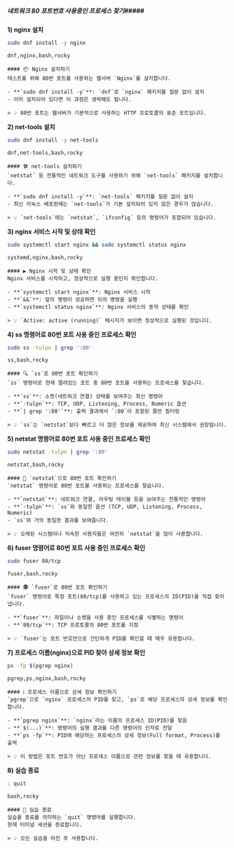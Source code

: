 ##### 네트워크 80 포트번호 사용중인 프로세스 찾기#####

**1) nginx 설치**

```bash
sudo dnf install -y nginx
```

```tech
dnf,nginx,bash,rocky
```

```desc
#### 📦 Nginx 설치하기
테스트를 위해 80번 포트를 사용하는 웹서버 `Nginx`를 설치합니다.

- **`sudo dnf install -y`**: `dnf`로 `nginx` 패키지를 질문 없이 설치
- 이미 설치되어 있다면 이 과정은 생략해도 됩니다.

> 💡 80번 포트는 웹서버가 기본적으로 사용하는 HTTP 프로토콜의 표준 포트입니다.
```

**2) net-tools 설치**

```bash
sudo dnf install -y net-tools
```

```tech
dnf,net-tools,bash,rocky
```

```desc
#### 🛠️ net-tools 설치하기
`netstat` 등 전통적인 네트워크 도구를 사용하기 위해 `net-tools` 패키지를 설치합니다.

- **`sudo dnf install -y`**: `net-tools` 패키지를 질문 없이 설치
- 최신 리눅스 배포판에는 `net-tools`가 기본 설치되어 있지 않은 경우가 많습니다.

> 💡 `net-tools`에는 `netstat`, `ifconfig` 등의 명령어가 포함되어 있습니다.
```

**3) nginx 서비스 시작 및 상태 확인**

```bash
sudo systemctl start nginx && sudo systemctl status nginx
```

```tech
systemd,nginx,bash,rocky
```

```desc
#### ▶️ Nginx 시작 및 상태 확인
Nginx 서비스를 시작하고, 정상적으로 실행 중인지 확인합니다.

- **`systemctl start nginx`**: Nginx 서비스 시작
- **`&&`**: 앞의 명령이 성공하면 뒤의 명령을 실행
- **`systemctl status nginx`**: Nginx 서비스의 동작 상태를 확인

> 💡 `Active: active (running)` 메시지가 보이면 정상적으로 실행된 것입니다.
```

**4) ss 명령어로 80번 포트 사용 중인 프로세스 확인**

```bash
sudo ss -tulpn | grep ':80'
```

```tech
ss,bash,rocky
```

```desc
#### 🔍 `ss`로 80번 포트 확인하기
`ss` 명령어로 현재 열려있는 포트 중 80번 포트를 사용하는 프로세스를 찾습니다.

- **`ss`**: 소켓(네트워크 연결) 상태를 보여주는 최신 명령어
- **`-tulpn`**: TCP, UDP, Listening, Process, Numeric 옵션
- **`| grep ':80'`**: 출력 결과에서 `:80`이 포함된 줄만 필터링

> 💡 `ss`는 `netstat`보다 빠르고 더 많은 정보를 제공하여 최신 시스템에서 권장됩니다.
```

**5) netstat 명령어로 80번 포트 사용 중인 프로세스 확인**

```bash
sudo netstat -tulpn | grep ':80'
```

```tech
netstat,bash,rocky
```

```desc
#### 🔎 `netstat`으로 80번 포트 확인하기
`netstat` 명령어로 80번 포트를 사용하는 프로세스를 찾습니다.

- **`netstat`**: 네트워크 연결, 라우팅 테이블 등을 보여주는 전통적인 명령어
- **`-tulpn`**: `ss`와 동일한 옵션 (TCP, UDP, Listening, Process, Numeric)
- `ss`와 거의 동일한 결과를 보여줍니다.

> 💡 오래된 시스템이나 익숙한 사용자들은 여전히 `netstat`을 많이 사용합니다.
```

**6) fuser 명령어로 80번 포트 사용 중인 프로세스 확인**

```bash
sudo fuser 80/tcp
```

```tech
fuser,bash,rocky
```

```desc
#### 🕵️ `fuser`로 80번 포트 확인하기
`fuser` 명령어로 특정 포트(80/tcp)를 사용하고 있는 프로세스의 ID(PID)를 직접 찾아냅니다.

- **`fuser`**: 파일이나 소켓을 사용 중인 프로세스를 식별하는 명령어
- **`80/tcp`**: TCP 프로토콜의 80번 포트를 지정

> 💡 `fuser`는 포트 번호만으로 간단하게 PID를 확인할 때 매우 유용합니다.
```

**7) 프로세스 이름(nginx)으로 PID 찾아 상세 정보 확인**

```bash
ps -fp $(pgrep nginx)
```

```tech
pgrep,ps,nginx,bash,rocky
```

```desc
#### ℹ️ 프로세스 이름으로 상세 정보 확인하기
`pgrep`으로 `nginx` 프로세스의 PID를 찾고, `ps`로 해당 프로세스의 상세 정보를 확인합니다.

- **`pgrep nginx`**: `nginx`라는 이름의 프로세스 ID(PID)를 찾음
- **`$(...)`**: 명령어의 실행 결과를 다른 명령어의 인자로 전달
- **`ps -fp`**: PID에 해당하는 프로세스의 상세 정보(Full format, Process)를 출력

> 💡 이 방법은 포트 번호가 아닌 프로세스 이름으로 관련 정보를 찾을 때 유용합니다.
```

**8) 실습 종료**

```bash
: quit
```

```tech
bash,rocky
```

```desc
#### 👋 실습 종료
실습을 종료를 의미하는 `quit` 명령어를 실행합니다.
현재 터미널 세션을 종료합니다.

> 💡 모든 실습을 마친 후 사용합니다.
```
